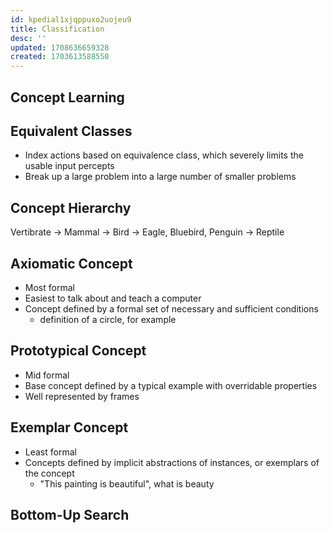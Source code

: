 ```yaml
---
id: kpedial1xjqppuxo2uojeu9
title: Classification
desc: ''
updated: 1708636659328
created: 1703613588550
---
```


## Concept Learning

## Equivalent Classes

- Index actions based on equivalence class, which severely limits the usable input percepts
- Break up a large problem into a large number of smaller problems

## Concept Hierarchy

Vertibrate  -> Mammal
            -> Bird     -> Eagle, Bluebird, Penguin
            -> Reptile

## Axiomatic Concept

- Most formal
- Easiest to talk about and teach a computer
- Concept defined by a formal set of necessary and sufficient conditions
  - definition of a circle, for example

## Prototypical Concept

- Mid formal
- Base concept defined by a typical example with overridable properties
- Well represented by frames

## Exemplar Concept

- Least formal
- Concepts defined by implicit abstractions of instances, or exemplars of the concept
  - "This painting is beautiful", what is beauty

## Bottom-Up Search

